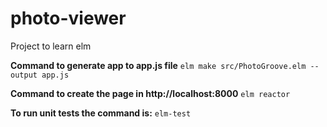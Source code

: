 # photo-viewer
Project to learn elm

**Command to generate app to app.js file**
```elm make src/PhotoGroove.elm --output app.js```

**Command to create the page in http://localhost:8000**
```elm reactor``` 

**To run unit tests the command is:**
```elm-test``` 
